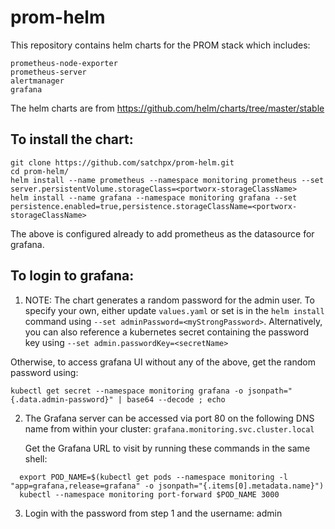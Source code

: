 # prom-helm
This repository contains helm charts for the PROM stack which includes:
```
prometheus-node-exporter
prometheus-server
alertmanager
grafana
```

The helm charts are from https://github.com/helm/charts/tree/master/stable


## To install the chart:
```
git clone https://github.com/satchpx/prom-helm.git
cd prom-helm/
helm install --name prometheus --namespace monitoring prometheus --set server.persistentVolume.storageClass=<portworx-storageClassName>
helm install --name grafana --namespace monitoring grafana --set persistence.enabled=true,persistence.storageClassName=<portworx-storageClassName>
```
The above is configured already to add prometheus as the datasource for grafana.

## To login to grafana:
1. NOTE: The chart generates a random password for the admin user. To specify your own, either update `values.yaml` or set is in the `helm install` command using `--set adminPassword=<myStrongPassword>`. Alternatively, you can also reference a kubernetes secret containing the password key using `--set admin.passwordKey=<secretName>`

  Otherwise, to access grafana UI without any of the above, get the random password using:
```
kubectl get secret --namespace monitoring grafana -o jsonpath="{.data.admin-password}" | base64 --decode ; echo
```
2. The Grafana server can be accessed via port 80 on the following DNS name from within your cluster: `grafana.monitoring.svc.cluster.local`

   Get the Grafana URL to visit by running these commands in the same shell:
```
  export POD_NAME=$(kubectl get pods --namespace monitoring -l "app=grafana,release=grafana" -o jsonpath="{.items[0].metadata.name}")
  kubectl --namespace monitoring port-forward $POD_NAME 3000
```
3. Login with the password from step 1 and the username: admin
